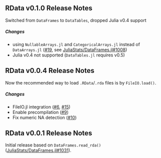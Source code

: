 ## RData v0.1.0 Release Notes

Switched from `DataFrames` to `DataTables`, dropped Julia v0.4 support

##### Changes
* using `NullableArrays.jl` and `CategoricalArrays.jl`
instead of `DataArrays.jl` ([#19], see [JuliaStats/DataFrames.jl#1008])
* Julia v0.4 not supported (`DataTables.jl` requires v0.5)

## RData v0.0.4 Release Notes

Now the recommended way to load `.RData`/`.rda` files is by `FileIO.load()`.

##### Changes
* FileIO.jl integration ([#6], [#15])
* Enable precompilation ([#9])
* Fix numeric NA detection ([#10])

## RData v0.0.1 Release Notes

Initial release based on `DataFrames.read_rda()` ([JuliaStats/DataFrames.jl#1031]).

[#6]: https://github.com/JuliaStats/RData.jl/issues/6
[#9]: https://github.com/JuliaStats/RData.jl/issues/9
[#10]: https://github.com/JuliaStats/RData.jl/issues/10
[#15]: https://github.com/JuliaStats/RData.jl/issues/15
[#19]: https://github.com/JuliaStats/RData.jl/issues/19

[JuliaStats/DataFrames.jl#1008]: https://github.com/JuliaStats/DataFrames.jl/pull/1008
[JuliaStats/DataFrames.jl#1031]: https://github.com/JuliaStats/DataFrames.jl/pull/1031
